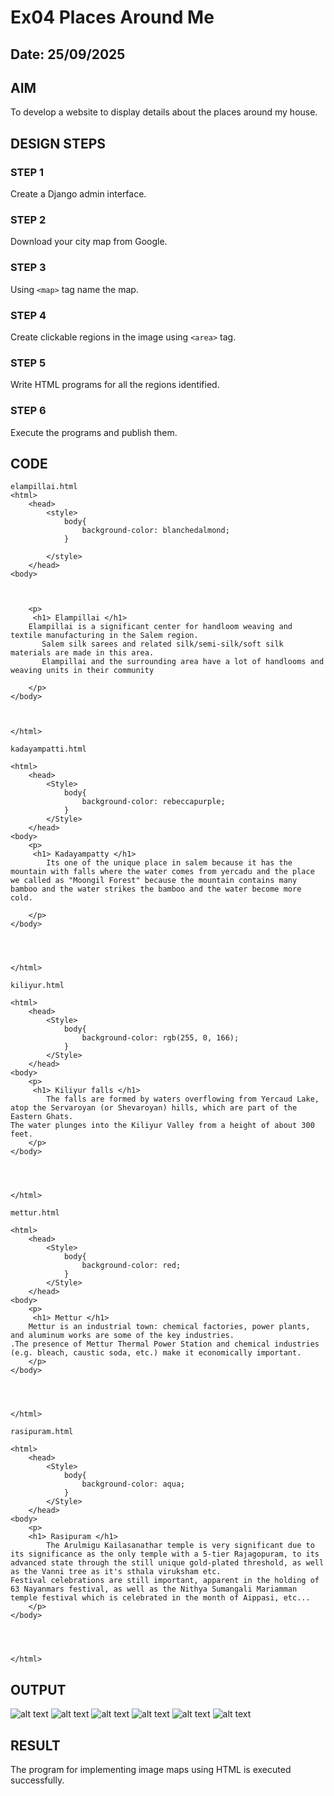 # Ex04 Places Around Me
## Date: 25/09/2025

## AIM
To develop a website to display details about the places around my house.

## DESIGN STEPS

### STEP 1
Create a Django admin interface.

### STEP 2
Download your city map from Google.

### STEP 3
Using ```<map>``` tag name the map.

### STEP 4
Create clickable regions in the image using ```<area>``` tag.

### STEP 5
Write HTML programs for all the regions identified.

### STEP 6
Execute the programs and publish them.

## CODE
```
elampillai.html
<html>
    <head>
        <style>
            body{
                background-color: blanchedalmond;
            }
            
        </style>
    </head>
<body>



    <p>
     <h1> Elampillai </h1>
    Elampillai is a significant center for handloom weaving and textile manufacturing in the Salem region.
       Salem silk sarees and related silk/semi-silk/soft silk materials are made in this area.
       Elampillai and the surrounding area have a lot of handlooms and weaving units in their community

    </p>
</body>



</html>

kadayampatti.html

<html>
    <head>
        <Style>
            body{
                background-color: rebeccapurple;
            }
        </Style>
    </head>
<body>
    <p>
     <h1> Kadayampatty </h1>
        Its one of the unique place in salem because it has the mountain with falls where the water comes from yercadu and the place we called as "Moongil Forest" because the mountain contains many bamboo and the water strikes the bamboo and the water become more cold.
        
    </p>
</body>




</html>

kiliyur.html

<html>
    <head>
        <Style>
            body{
                background-color: rgb(255, 0, 166);
            }
        </Style>
    </head>
<body>
    <p>
     <h1> Kiliyur falls </h1>
        The falls are formed by waters overflowing from Yercaud Lake, atop the Servaroyan (or Shevaroyan) hills, which are part of the Eastern Ghats.
The water plunges into the Kiliyur Valley from a height of about 300 feet.  
    </p>
</body>




</html>

mettur.html

<html>
    <head>
        <Style>
            body{
                background-color: red;
            }
        </Style>
    </head>
<body>
    <p>
     <h1> Mettur </h1>
    Mettur is an industrial town: chemical factories, power plants, and aluminum works are some of the key industries. 
.The presence of Mettur Thermal Power Station and chemical industries (e.g. bleach, caustic soda, etc.) make it economically important.
    </p>
</body>




</html>

rasipuram.html

<html>
    <head>
        <Style>
            body{
                background-color: aqua;
            }
        </Style>
    </head>
<body>
    <p>
    <h1> Rasipuram </h1>
        The Arulmigu Kailasanathar temple is very significant due to its significance as the only temple with a 5-tier Rajagopuram, to its advanced state through the still unique gold-plated threshold, as well as the Vanni tree as it's sthala viruksham etc.
Festival celebrations are still important, apparent in the holding of 63 Nayanmars festival, as well as the Nithya Sumangali Mariamman temple festival which is celebrated in the month of Aippasi, etc...
    </p>
</body>




</html>

```


## OUTPUT


![alt text](<Screenshot 2025-09-22 092140-2.png>) 
![alt text](<Screenshot 2025-09-25 205337.png>) 
![alt text](<Screenshot 2025-09-25 205407.png>) 
![alt text](<Screenshot 2025-09-25 205434.png>) 
![alt text](<Screenshot 2025-09-25 205451.png>)
![alt text](<Screenshot 2025-09-25 205511.png>)

## RESULT
The program for implementing image maps using HTML is executed successfully.

